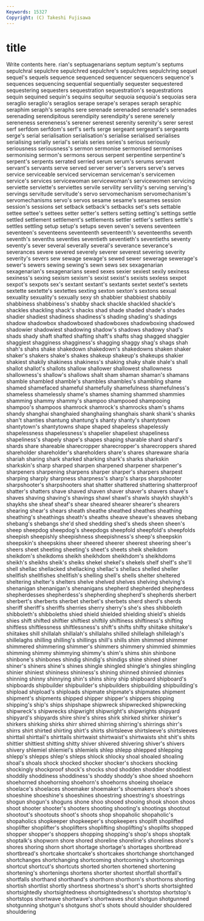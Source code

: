 ```yaml
---
Keywords: 15327 
Copyright: (C) Takeshi Fujisawa
---
```


# title

Write contents here.
rian's septuagenarians
septum septum's septums sepulchral sepulchre sepulchred sepulchre's sepulchres sepulchring sequel
sequel's sequels sequence sequenced sequencer sequencers sequence's sequences sequencing sequential
sequentially sequester sequestered sequestering sequesters sequestration sequestration's sequestrations sequin sequined
sequin's sequins sequitur sequoia sequoia's sequoias sera seraglio seraglio's seraglios
serape serape's serapes seraph seraphic seraphim seraph's seraphs sere serenade
serenaded serenade's serenades serenading serendipitous serendipity serendipity's serene serenely sereneness
sereneness's serener serenest serenity serenity's serer serest serf serfdom serfdom's
serf's serfs serge sergeant sergeant's sergeants serge's serial serialisation serialisation's
serialise serialised serialises serialising serially serial's serials series series's serious
seriously seriousness seriousness's sermon sermonise sermonised sermonises sermonising sermon's sermons
serous serpent serpentine serpentine's serpent's serpents serrated serried serum serum's
serums servant servant's servants serve served server server's servers serve's
serves service serviceable serviced serviceman serviceman's servicemen service's services servicewoman
servicewoman's servicewomen servicing serviette serviette's serviettes servile servility servility's serving
serving's servings servitude servitude's servo servomechanism servomechanism's servomechanisms servo's servos
sesame sesame's sesames session session's sessions set setback setback's setbacks
set's sets settable settee settee's settees setter setter's setters setting
setting's settings settle settled settlement settlement's settlements settler settler's settlers
settle's settles settling setup setup's setups seven seven's sevens seventeen
seventeen's seventeens seventeenth seventeenth's seventeenths seventh seventh's sevenths seventies seventieth
seventieth's seventieths seventy seventy's sever several severally several's severance severance's
severances severe severed severely severer severest severing severity severity's severs
sew sewage sewage's sewed sewer sewerage sewerage's sewer's sewers sewing
sewing's sewn sews sex sexagenarian sexagenarian's sexagenarians sexed sexes sexier
sexiest sexily sexiness sexiness's sexing sexism sexism's sexist sexist's sexists
sexless sexpot sexpot's sexpots sex's sextant sextant's sextants sextet sextet's
sextets sextette sextette's sextettes sexting sexton sexton's sextons sexual sexuality
sexuality's sexually sexy sh shabbier shabbiest shabbily shabbiness shabbiness's shabby
shack shackle shackled shackle's shackles shackling shack's shacks shad shade
shaded shade's shades shadier shadiest shadiness shadiness's shading shading's shadings
shadow shadowbox shadowboxed shadowboxes shadowboxing shadowed shadowier shadowiest shadowing shadow's
shadows shadowy shad's shads shady shaft shafted shafting shaft's shafts
shag shagged shaggier shaggiest shagginess shagginess's shagging shaggy shag's shags
shah shah's shahs shake shakedown shakedown's shakedowns shaken shaker shaker's
shakers shake's shakes shakeup shakeup's shakeups shakier shakiest shakily shakiness
shakiness's shaking shaky shale shale's shall shallot shallot's shallots shallow
shallower shallowest shallowness shallowness's shallow's shallows shalt sham shaman shaman's
shamans shamble shambled shamble's shambles shambles's shambling shame shamed shamefaced
shameful shamefully shamefulness shamefulness's shameless shamelessly shame's shames shaming shammed
shammies shamming shammy shammy's shampoo shampooed shampooing shampoo's shampoos shamrock
shamrock's shamrocks sham's shams shandy shanghai shanghaied shanghaiing shanghais shank
shank's shanks shan't shanties shantung shantung's shanty shanty's shantytown shantytown's
shantytowns shape shaped shapeless shapelessly shapelessness shapelessness's shapelier shapeliest shapeliness
shapeliness's shapely shape's shapes shaping sharable shard shard's shards share
shareable sharecropper sharecropper's sharecroppers shared shareholder shareholder's shareholders share's shares
shareware sharia shariah sharing shark sharked sharking shark's sharks sharkskin
sharkskin's sharp sharped sharpen sharpened sharpener sharpener's sharpeners sharpening sharpens
sharper sharper's sharpers sharpest sharping sharply sharpness sharpness's sharp's sharps
sharpshooter sharpshooter's sharpshooters shat shatter shattered shattering shatterproof shatter's shatters
shave shaved shaven shaver shaver's shavers shave's shaves shaving shaving's
shavings shawl shawl's shawls shaykh shaykh's shaykhs she sheaf sheaf's
shear sheared shearer shearer's shearers shearing shear's shears sheath sheathe
sheathed sheathes sheathing sheathing's sheathings sheath's sheaths sheave sheave's sheaves
shebang shebang's shebangs she'd shed shedding shed's sheds sheen sheen's
sheep sheepdog sheepdog's sheepdogs sheepfold sheepfold's sheepfolds sheepish sheepishly sheepishness
sheepishness's sheep's sheepskin sheepskin's sheepskins sheer sheered sheerer sheerest sheering
sheer's sheers sheet sheeting sheeting's sheet's sheets sheik sheikdom sheikdom's
sheikdoms sheikh sheikhdom sheikhdom's sheikhdoms sheikh's sheikhs sheik's sheiks shekel
shekel's shekels shelf shelf's she'll shell shellac shellacked shellacking shellac's
shellacs shelled sheller shellfish shellfishes shellfish's shelling shell's shells shelter
sheltered sheltering shelter's shelters shelve shelved shelves shelving shelving's shenanigan
shenanigan's shenanigans shepherd shepherded shepherdess shepherdesses shepherdess's shepherding shepherd's shepherds
sherbert sherbert's sherberts sherbet sherbet's sherbets sherd sherd's sherds sheriff
sheriff's sheriffs sherries sherry sherry's she's shes shibboleth shibboleth's shibboleths
shied shield shielded shielding shield's shields shies shift shifted shiftier
shiftiest shiftily shiftiness shiftiness's shifting shiftless shiftlessness shiftlessness's shift's shifts
shifty shiitake shiitake's shiitakes shill shillalah shillalah's shillalahs shilled shillelagh
shillelagh's shillelaghs shilling shilling's shillings shill's shills shim shimmed shimmer
shimmered shimmering shimmer's shimmers shimmery shimmied shimmies shimming shimmy shimmying
shimmy's shim's shims shin shinbone shinbone's shinbones shindig shindig's shindigs
shine shined shiner shiner's shiners shine's shines shingle shingled shingle's
shingles shingling shinier shiniest shininess shininess's shining shinned shinnied shinnies
shinning shinny shinnying shin's shins shiny ship shipboard shipboard's shipboards
shipbuilder shipbuilder's shipbuilders shipbuilding shipbuilding's shipload shipload's shiploads shipmate shipmate's
shipmates shipment shipment's shipments shipped shipper shipper's shippers shipping shipping's
ship's ships shipshape shipwreck shipwrecked shipwrecking shipwreck's shipwrecks shipwright shipwright's
shipwrights shipyard shipyard's shipyards shire shire's shires shirk shirked shirker
shirker's shirkers shirking shirks shirr shirred shirring shirring's shirrings shirr's
shirrs shirt shirted shirting shirt's shirts shirtsleeve shirtsleeve's shirtsleeves shirttail
shirttail's shirttails shirtwaist shirtwaist's shirtwaists shit shit's shits shittier shittiest
shitting shitty shiver shivered shivering shiver's shivers shivery shlemiel shlemiel's
shlemiels shlep shlepp shlepped shlepping shlepp's shlepps shlep's shleps shlock
shlocky shoal shoaled shoaling shoal's shoals shock shocked shocker shocker's
shockers shocking shockingly shockproof shock's shocks shod shodden shoddier shoddiest
shoddily shoddiness shoddiness's shoddy shoddy's shoe shoed shoehorn shoehorned shoehorning
shoehorn's shoehorns shoeing shoelace shoelace's shoelaces shoemaker shoemaker's shoemakers shoe's
shoes shoeshine shoeshine's shoeshines shoestring shoestring's shoestrings shogun shogun's shoguns
shone shoo shooed shooing shook shoon shoos shoot shooter shooter's
shooters shooting shooting's shootings shootout shootout's shootouts shoot's shoots shop
shopaholic shopaholic's shopaholics shopkeeper shopkeeper's shopkeepers shoplift shoplifted shoplifter shoplifter's
shoplifters shoplifting shoplifting's shoplifts shopped shopper shopper's shoppers shopping shopping's
shop's shops shoptalk shoptalk's shopworn shore shored shoreline shoreline's shorelines
shore's shores shoring shorn short shortage shortage's shortages shortbread shortbread's
shortcake shortcake's shortcakes shortchange shortchanged shortchanges shortchanging shortcoming shortcoming's shortcomings
shortcut shortcut's shortcuts shorted shorten shortened shortening shortening's shortenings shortens
shorter shortest shortfall shortfall's shortfalls shorthand shorthand's shorthorn shorthorn's shorthorns
shorting shortish shortlist shortly shortness shortness's short's shorts shortsighted shortsightedly
shortsightedness shortsightedness's shortstop shortstop's shortstops shortwave shortwave's shortwaves shot shotgun
shotgunned shotgunning shotgun's shotguns shot's shots should shoulder shouldered shouldering
